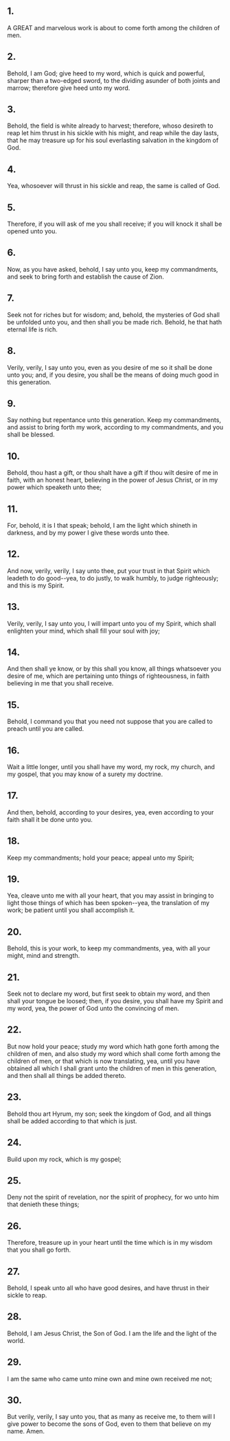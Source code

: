 ## 1.
A GREAT and marvelous work is about to come forth among the children of men.
## 2.
Behold, I am God; give heed to my word, which is quick and powerful, sharper than a two-edged sword, to the dividing asunder of both joints and marrow; therefore give heed unto my word.
## 3.
Behold, the field is white already to harvest; therefore, whoso desireth to reap let him thrust in his sickle with his might, and reap while the day lasts, that he may treasure up for his soul everlasting salvation in the kingdom of God.
## 4.
Yea, whosoever will thrust in his sickle and reap, the same is called of God.
## 5.
Therefore, if you will ask of me you shall receive; if you will knock it shall be opened unto you.
## 6.
Now, as you have asked, behold, I say unto you, keep my commandments, and seek to bring forth and establish the cause of Zion.
## 7.
Seek not for riches but for wisdom; and, behold, the mysteries of God shall be unfolded unto you, and then shall you be made rich. Behold, he that hath eternal life is rich.
## 8.
Verily, verily, I say unto you, even as you desire of me so it shall be done unto you; and, if you desire, you shall be the means of doing much good in this generation.
## 9.
Say nothing but repentance unto this generation. Keep my commandments, and assist to bring forth my work, according to my commandments, and you shall be blessed.
## 10.
Behold, thou hast a gift, or thou shalt have a gift if thou wilt desire of me in faith, with an honest heart, believing in the power of Jesus Christ, or in my power which speaketh unto thee;
## 11.
For, behold, it is I that speak; behold, I am the light which shineth in darkness, and by my power I give these words unto thee.
## 12.
And now, verily, verily, I say unto thee, put your trust in that Spirit which leadeth to do good--yea, to do justly, to walk humbly, to judge righteously; and this is my Spirit.
## 13.
Verily, verily, I say unto you, I will impart unto you of my Spirit, which shall enlighten your mind, which shall fill your soul with joy;
## 14.
And then shall ye know, or by this shall you know, all things whatsoever you desire of me, which are pertaining unto things of righteousness, in faith believing in me that you shall receive.
## 15.
Behold, I command you that you need not suppose that you are called to preach until you are called.
## 16.
Wait a little longer, until you shall have my word, my rock, my church, and my gospel, that you may know of a surety my doctrine.
## 17.
And then, behold, according to your desires, yea, even according to your faith shall it be done unto you.
## 18.
Keep my commandments; hold your peace; appeal unto my Spirit;
## 19.
Yea, cleave unto me with all your heart, that you may assist in bringing to light those things of which has been spoken--yea, the translation of my work; be patient until you shall accomplish it.
## 20.
Behold, this is your work, to keep my commandments, yea, with all your might, mind and strength.
## 21.
Seek not to declare my word, but first seek to obtain my word, and then shall your tongue be loosed; then, if you desire, you shall have my Spirit and my word, yea, the power of God unto the convincing of men.
## 22.
But now hold your peace; study my word which hath gone forth among the children of men, and also study my word which shall come forth among the children of men, or that which is now translating, yea, until you have obtained all which I shall grant unto the children of men in this generation, and then shall all things be added thereto.
## 23.
Behold thou art Hyrum, my son; seek the kingdom of God, and all things shall be added according to that which is just.
## 24.
Build upon my rock, which is my gospel;
## 25.
Deny not the spirit of revelation, nor the spirit of prophecy, for wo unto him that denieth these things;
## 26.
Therefore, treasure up in your heart until the time which is in my wisdom that you shall go forth.
## 27.
Behold, I speak unto all who have good desires, and have thrust in their sickle to reap.
## 28.
Behold, I am Jesus Christ, the Son of God. I am the life and the light of the world.
## 29.
I am the same who came unto mine own and mine own received me not;
## 30.
But verily, verily, I say unto you, that as many as receive me, to them will I give power to become the sons of God, even to them that believe on my name. Amen.
